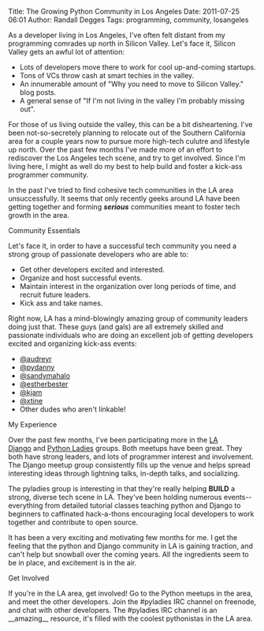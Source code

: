 Title: The Growing Python Community in Los Angeles
Date: 2011-07-25 06:01
Author: Randall Degges
Tags: programming, community, losangeles


As a developer living in Los Angeles, I've often felt distant from my
programming comrades up north in Silicon Valley. Let's face it, Silicon Valley
gets an awful lot of attention:

-   Lots of developers move there to work for cool up-and-coming startups.
-   Tons of VCs throw cash at smart techies in the valley.
-   An innumerable amount of "Why you need to move to Silicon Valley." blog
    posts.
-   A general sense of "If I'm not living in the valley I'm probably missing
    out".

For those of us living outside the valley, this can be a bit disheartening. I've
been not-so-secretely planning to relocate out of the Southern California area
for a couple years now to pursue more high-tech culutre and lifestyle up north.
Over the past few months I've made more of an effort to rediscover the Los
Angeles tech scene, and try to get involved. Since I'm living here, I might as
well do my best to help build and foster a kick-ass programmer community.

In the past I've tried to find cohesive tech communities in the LA area
unsuccessfully. It seems that only recently geeks around LA have been getting
together and forming ***serious*** communities meant to foster tech growth in
the area.

Community Essentials

Let's face it, in order to have a successful tech community you need a strong
group of passionate developers who are able to:

-   Get other developers excited and interested.
-   Organize and host successful events.
-   Maintain interest in the organization over long periods of time, and recruit
    future leaders.
-   Kick ass and take names.

Right now, LA has a mind-blowingly amazing group of community leaders doing just
that. These guys (and gals) are all extremely skilled and passionate individuals
who are doing an excellent job of getting developers excited and organizing
kick-ass events:

-   [@audreyr][]
-   [@pydanny][]
-   [@sandymahalo][]
-   [@estherbester][]
-   [@kjam][]
-   [@xtine][]
-   Other dudes who aren't linkable!

My Experience

Over the past few months, I've been participating more in the [LA Django][] and
[Python Ladies][] groups. Both meetups have been great. They both have strong
leaders, and lots of programmer interest and involvement. The Django meetup
group consistently fills up the venue and helps spread interesting ideas through
lightning talks, in-depth talks, and socializing.

The pyladies group is interesting in that they're really helping **BUILD** a
strong, diverse tech scene in LA. They've been holding numerous
events--everything from detailed tutorial classes teaching python and Django to
beginners to caffinated hack-a-thons encouraging local developers to work
together and contribute to open source.

It has been a very exciting and motivating few months for me. I get the feeling
that the python and Django community in LA is gaining traction, and can't help
but snowball over the coming years. All the ingredients seem to be in place, and
excitement is in the air.

Get Involved

If you're in the LA area, get involved! Go to the Python meetups in the area,
and meet the other developers. Join the \#pyladies IRC channel on freenode, and
chat with other developers. The \#pyladies IRC channel is an \_\_amazing\_\_
resource, it's filled with the coolest pythonistas in the LA area.

  [@audreyr]: http://twitter.com/#!/audreyr
  [@pydanny]: http://twitter.com/#!/pydanny
  [@sandymahalo]: http://twitter.com/#!/sandymahalo
  [@estherbester]: http://twitter.com/#!/estherbester
  [@kjam]: http://twitter.com/#!/kjam
  [@xtine]: http://twitter.com/#!/xtine
  [LA Django]: http://www.meetup.com/ladjango/ "LA Django"
  [Python Ladies]: http://pyladies.com/ "pyladies"
